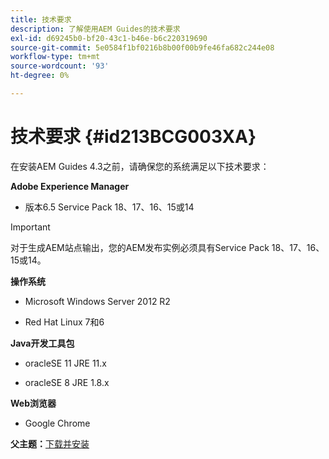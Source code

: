 ```yaml
---
title: 技术要求
description: 了解使用AEM Guides的技术要求
exl-id: d69245b0-bf20-43c1-b46e-b6c220319690
source-git-commit: 5e0584f1bf0216b8b00f00b9fe46fa682c244e08
workflow-type: tm+mt
source-wordcount: '93'
ht-degree: 0%

---
```


# 技术要求 {#id213BCG003XA}

在安装AEM Guides 4.3之前，请确保您的系统满足以下技术要求：

**Adobe Experience Manager**

- 版本6.5 Service Pack 18、17、16、15或14

>[!IMPORTANT]
>
> 对于生成AEM站点输出，您的AEM发布实例必须具有Service Pack 18、17、16、15或14。

**操作系统**

- Microsoft Windows Server 2012 R2

- Red Hat Linux 7和6


**Java开发工具包**

- oracleSE 11 JRE 11.x

- oracleSE 8 JRE 1.8.x


**Web浏览器**

- Google Chrome


**父主题：**[&#x200B;下载并安装](download-install.md)
